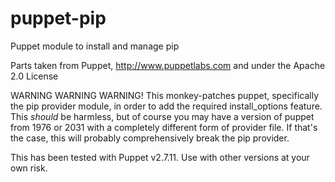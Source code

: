 puppet-pip
==========

Puppet module to install and manage pip

Parts taken from Puppet, <http://www.puppetlabs.com> and under the Apache 2.0 License

WARNING WARNING WARNING!
This monkey-patches puppet, specifically the pip provider module, in order to add the
required install_options feature.  This *should* be harmless, but of course you
may have a version of puppet from 1976 or 2031 with a completely different form of
provider file.  If that's the case, this will probably comprehensively break the
pip provider.

This has been tested with Puppet v2.7.11.  Use with other versions at your own risk.

